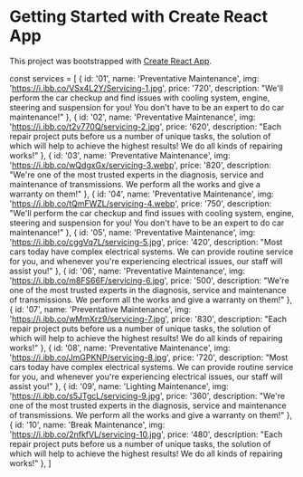 # Getting Started with Create React App

This project was bootstrapped with [Create React App](https://github.com/facebook/create-react-app).

const services = [
        {
            id: '01',
            name: 'Preventative Maintenance',
            img: 'https://i.ibb.co/VSx4L2Y/Servicing-1.jpg',
            price: '720',
            description: "We'll perform the car checkup and find issues with cooling system, engine, steering and suspension for you! You don't have to be an expert to do car maintenance!"
        },
        {
            id: '02',
            name: 'Preventative Maintenance',
            img: 'https://i.ibb.co/t2v770Q/servicing-2.jpg',
            price: '620',
            description: "Each repair project puts before us a number of unique tasks, the solution of which will help to achieve the highest results! We do all kinds of repairing works!"
        },
        {
            id: '03',
            name: 'Preventative Maintenance',
            img: 'https://i.ibb.co/wQdgxGx/servicing-3.webp',
            price: '820',
            description: "We're one of the most trusted experts in the diagnosis, service and maintenance of transmissions. We perform all the works and give a warranty on them!"
        },
        {
            id: '04',
            name: 'Preventative Maintenance',
            img: 'https://i.ibb.co/tQmFWZL/servicing-4.webp',
            price: '750',
            description: "We'll perform the car checkup and find issues with cooling system, engine, steering and suspension for you! You don't have to be an expert to do car maintenance!"
        },
        {
            id: '05',
            name: 'Preventative Maintenance',
            img: 'https://i.ibb.co/cggVq7L/servicing-5.jpg',
            price: '420',
            description: "Most cars today have complex electrical systems. We can provide routine service for you, and whenever you're experiencing electrical issues, our staff will assist you!"
        },
        {
            id: '06',
            name: 'Preventative Maintenance',
            img: 'https://i.ibb.co/m8FS66F/servicing-6.jpg',
            price: '500',
            description: "We're one of the most trusted experts in the diagnosis, service and maintenance of transmissions. We perform all the works and give a warranty on them!"
        },
        {
            id: '07',
            name: 'Preventative Maintenance',
            img: 'https://i.ibb.co/wMmXrz9/servicing-7.jpg',
            price: '830',
            description: "Each repair project puts before us a number of unique tasks, the solution of which will help to achieve the highest results! We do all kinds of repairing works!"
        },
        {
            id: '08',
            name: 'Preventative Maintenance',
            img: 'https://i.ibb.co/JmGPKNP/servicing-8.jpg',
            price: '720',
            description: "Most cars today have complex electrical systems. We can provide routine service for you, and whenever you're experiencing electrical issues, our staff will assist you!"
        },
        {
            id: '09',
            name: 'Lighting Maintenance',
            img: 'https://i.ibb.co/s5JTgcL/servicing-9.jpg',
            price: '360',
            description: "We're one of the most trusted experts in the diagnosis, service and maintenance of transmissions. We perform all the works and give a warranty on them!"
        },
        {
            id: '10',
            name: 'Break Maintenance',
            img: 'https://i.ibb.co/2nfkfVL/servicing-10.jpg',
            price: '480',
            description: "Each repair project puts before us a number of unique tasks, the solution of which will help to achieve the highest results! We do all kinds of repairing works!"
        },
    ]
